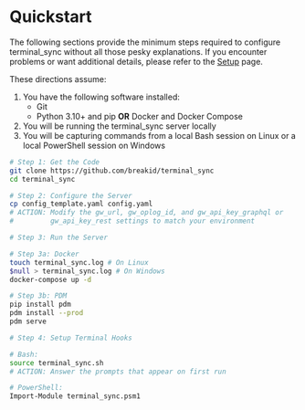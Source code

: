 # Quickstart

The following sections provide the minimum steps required to configure terminal_sync without all those pesky explanations. If you encounter problems or want additional details, please refer to the [Setup](setup.md) page.

These directions assume:

1. You have the following software installed:
    - Git
    - Python 3.10+ and pip **OR** Docker and Docker Compose
2. You will be running the terminal_sync server locally
3. You will be capturing commands from a local Bash session on Linux or a local PowerShell session on Windows

```bash
# Step 1: Get the Code
git clone https://github.com/breakid/terminal_sync
cd terminal_sync

# Step 2: Configure the Server
cp config_template.yaml config.yaml
# ACTION: Modify the gw_url, gw_oplog_id, and gw_api_key_graphql or
#         gw_api_key_rest settings to match your environment

# Step 3: Run the Server

# Step 3a: Docker
touch terminal_sync.log # On Linux
$null > terminal_sync.log # On Windows
docker-compose up -d

# Step 3b: PDM
pip install pdm
pdm install --prod
pdm serve

# Step 4: Setup Terminal Hooks

# Bash:
source terminal_sync.sh
# ACTION: Answer the prompts that appear on first run

# PowerShell:
Import-Module terminal_sync.psm1
```
